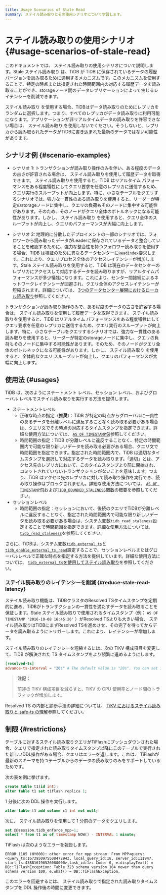 ```yaml
---
title: Usage Scenarios of Stale Read
summary: ステイル読み取りとその使用シナリオについて学習します。
---
```


# ステイル読み取りの使用シナリオ {#usage-scenarios-of-stale-read}

このドキュメントでは、 ステイル読み取りの使用シナリオについて説明します。Stale ステイル読み取り は、TiDB が TiDB に保存されているデータの履歴バージョンを読み取るために適用するメカニズムです。このメカニズムを使用することで、特定の時点または指定された時間範囲内の対応する履歴データを読み取ることができ、storageノード間のデータレプリケーションによって生じるレイテンシーを削減できます。

ステイル読み取り を使用する場合、TiDBはデータ読み取りのためにレプリカをランダムに選択します。つまり、すべてのレプリカがデータ読み取りに利用可能になります。アプリケーションが非リアルタイムデータの読み取りを許容できない場合は、 ステイル読み取り を使用しないでください。そうしないと、レプリカから読み取られたデータがTiDBに書き込まれた最新のデータではない可能性があります。

## シナリオ例 {#scenario-examples}

<CustomContent platform="tidb">

-   シナリオ 1: トランザクションが読み取り操作のみを伴い、ある程度のデータの古さが許容される場合は、 ステイル読み取りを使用して履歴データを取得できます。 ステイル読み取りを使用すると、TiDB はリアルタイム パフォーマンスをある程度犠牲にしてクエリ要求を任意のレプリカに送信するため、クエリ実行のスループットが向上します。特に、小さなテーブルをクエリするシナリオでは、強力な一貫性のある読み取りを使用すると、リーダーが特定のstorageノードに集中し、クエリの負荷もそのノードに集中する可能性があります。そのため、そのノードがクエリ全体のボトルネックになる可能性があります。しかし、 ステイル読み取り を使用すると、クエリ全体のスループットが向上し、クエリのパフォーマンスが大幅に向上します。

-   シナリオ 2: 地理的に分散したデプロイメントの一部のシナリオでは、フォロワーから読み取ったデータがLeaderに保存されているデータと整合していることを確認するために、強力な整合性を持つフォロワー読み取りを使用する場合、TiDB は検証のために異なるデータセンターに`Readindex`要求します。これにより、クエリプロセス全体のアクセスレイテンシーが増加します。Stale ステイル読み取りを使用すると、TiDB は現在のデータセンターのレプリカにアクセスして対応するデータを読み取りますが、リアルタイムパフォーマンスが多少犠牲になります。これにより、センター間接続によるネットワークレイテンシーが回避され、クエリ全体のアクセスレイテンシーが短縮されます。詳細については、 [3つのデータセンター展開におけるローカル読み取り](/best-practices/three-dc-local-read.md)参照してください。

</CustomContent>

<CustomContent platform="tidb-cloud">

トランザクションが読み取り操作のみで、ある程度のデータの古さを許容する場合は、 ステイル読み取りを使用して履歴データを取得できます。 ステイル読み取りを使用すると、TiDB はリアルタイム パフォーマンスをある程度犠牲にしてクエリ要求を任意のレプリカに送信するため、クエリ実行のスループットが向上します。特に、小さなテーブルをクエリするシナリオでは、強力な一貫性のある読み取りを使用すると、リーダーが特定のstorageノードに集中し、クエリの負荷もそのノードに集中する可能性があります。そのため、そのノードがクエリ全体のボトルネックになる可能性があります。しかし、 ステイル読み取り を使用すると、全体的なクエリ スループットが向上し、クエリのパフォーマンスが大幅に向上します。

</CustomContent>

## 使用法 {#usages}

TiDB は、次のようにステートメント レベル、セッション レベル、およびグローバル レベルでステイル読み取りを実行する方法を提供します。

-   ステートメントレベル
    -   正確な時点の指定（**推奨**）：TiDB が特定の時点からグローバルに一貫性のあるデータを分離レベルに違反することなく読み取る必要がある場合は、クエリ文でその時点の対応するタイムスタンプを指定できます。詳細な使用方法については、 [`AS OF TIMESTAMP`句](/as-of-timestamp.md#syntax)参照してください。
    -   時間範囲の指定：TiDB が分離レベルに違反することなく、特定の時間範囲内で可能な限り新しいデータを読み取る必要がある場合、クエリ文で時間範囲を指定できます。指定された時間範囲内で、TiDB は適切なタイムスタンプを選択して対応するデータを読み取ります。「適切」とは、アクセス先のレプリカにおいて、このタイムスタンプより前に開始され、コミットされていないトランザクションがないことを意味します。つまり、TiDB はアクセス先のレプリカに対して読み取り操作を実行でき、読み取り操作はブロックされません。詳細な使用方法については、 [`AS OF TIMESTAMP`句](/as-of-timestamp.md#syntax)および[`TIDB_BOUNDED_STALENESS`関数](/as-of-timestamp.md#syntax)の概要を参照してください。
-   セッションレベル
    -   時間範囲の指定：セッションにおいて、後続のクエリでTiDBが分離レベルに違反することなく、指定された時間範囲内で可能な限り新しいデータを読み取る必要がある場合は、システム変数`tidb_read_staleness`設定することで時間範囲を指定できます。詳細な使用方法については、 [`tidb_read_staleness`](/tidb-read-staleness.md)を参照してください。

さらに、TiDBは、システム変数[`tidb_external_ts`](/system-variables.md#tidb_external_ts-new-in-v640)と[`tidb_enable_external_ts_read`](/system-variables.md#tidb_enable_external_ts_read-new-in-v640)設定することで、セッションレベルまたはグローバルレベルで正確な時点を指定する方法を提供しています。詳細な使用方法については、 [`tidb_external_ts`を使用してステイル読み取り](/tidb-external-ts.md)を参照してください。

### ステイル読み取りのレイテンシーを削減 {#reduce-stale-read-latency}

ステイル読み取り機能は、TiDBクラスタのResolved TSタイムスタンプを定期的に進め、TiDBがトランザクションの一貫性を満たすデータを読み取ることを保証します。Stale ステイル読み取りで使用されるタイムスタンプ（例： `AS OF TIMESTAMP '2016-10-08 16:45:26'` ）がResolved TSよりも大きい場合、 ステイル読み取りはTiDBにまずResolved TSを進めさせ、その完了を待ってからデータを読み取るようにトリガーします。これにより、レイテンシーが増加します。

ステイル読み取りのレイテンシーを短縮するには、次の TiKV 構成項目を変更して、TiDB が解決された TS タイムスタンプをより頻繁に進めるようにします。

```toml
[resolved-ts]
advance-ts-interval = "20s" # The default value is "20s". You can set it to a smaller value such as "1s" to advance the Resolved TS timestamp more frequently.
```

> **注記：**
>
> 前述の TiKV 構成項目を減らすと、TiKV の CPU 使用率とノード間のトラフィックが増加します。

<CustomContent platform="tidb">

Resolved TS の内部と診断手法の詳細については、 [TiKV におけるステイル読み取りと safe-ts の理解](/troubleshoot-stale-read.md)参照してください。

</CustomContent>

## 制限 {#restrictions}

テーブルに対するステイル読み取りクエリがTiFlashにプッシュダウンされた場合、クエリで指定された読み取りタイムスタンプ以降にこのテーブルで実行された新しいDDL操作がある場合、クエリはエラーを返します。これは、 TiFlashが最新のスキーマを持つテーブルからのデータの読み取りのみをサポートしているためです。

次の表を例に挙げます。

```sql
create table t1(id int);
alter table t1 set tiflash replica 1;
```

1 分後に次の DDL 操作を実行します。

```sql
alter table t1 add column c1 int not null;
```

次に、 ステイル読み取りを使用して 1 分前のデータをクエリします。

```sql
set @@session.tidb_enforce_mpp=1;
select * from t1 as of timestamp NOW() - INTERVAL 1 minute;
```

TiFlash は次のようなエラーを報告します。

    ERROR 1105 (HY000): other error for mpp stream: From MPP<query:<query_ts:1673950975508472943, local_query_id:18, server_id:111947, start_ts:438816196526080000>,task_id:1>: Code: 0, e.displayText() = DB::TiFlashException: Table 323 schema version 104 newer than query schema version 100, e.what() = DB::TiFlashException,

このエラーを回避するには、 ステイル読み取りで指定された読み取りタイムスタンプを DDL 操作後の時間に変更できます。
